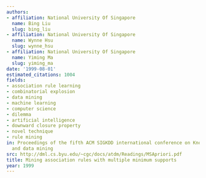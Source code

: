 ```yaml
---
authors:
- affiliation: National University Of Singapore
  name: Bing Liu
  slug: bing_liu
- affiliation: National University Of Singapore
  name: Wynne Hsu
  slug: wynne_hsu
- affiliation: National University Of Singapore
  name: Yiming Ma
  slug: yiming_ma
date: '1999-08-01'
estimated_citations: 1004
fields:
- association rule learning
- combinatorial explosion
- data mining
- machine learning
- computer science
- dilemma
- artificial intelligence
- downward closure property
- novel technique
- rule mining
in: Proceedings of the fifth ACM SIGKDD international conference on Knowledge discovery
  and data mining
src: http://dml.cs.byu.edu/~cgc/docs/atdm/Readings/MSApriori.pdf
title: Mining association rules with multiple minimum supports
year: 1999
---
```

